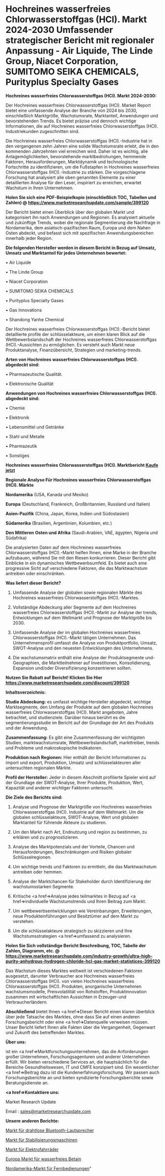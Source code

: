 # Hochreines wasserfreies Chlorwasserstoffgas (HCl). Markt 2024-2030 Umfassender strategischer Bericht mit regionaler Anpassung - Air Liquide, The Linde Group, Niacet Corporation, SUMITOMO SEIKA CHEMICALS, Purityplus Specialty Gases

<strong>Hochreines wasserfreies Chlorwasserstoffgas (HCl). Markt 2024-2030:</strong>

Der Hochreines wasserfreies Chlorwasserstoffgas (HCl). Market Report bietet eine umfassende Analyse der Branche von 2024 bis 2030, einschließlich Marktgröße, Wachstumsrate, Marktanteil, Anwendungen und bevorstehenden Trends. Es bietet präzise und dennoch wichtige Informationen, die auf Hochreines wasserfreies Chlorwasserstoffgas (HCl). Industriekunden zugeschnitten sind.

Die Hochreines wasserfreies Chlorwasserstoffgas (HCl).-Industrie hat in den vergangenen zehn Jahren eine solide Wachstumsrate erlebt, die in den kommenden Jahrzehnten viel erreichen wird. Daher ist es wichtig, alle Anlagemöglichkeiten, bevorstehende marktbedrohungen, hemmende Faktoren, Herausforderungen, Marktdynamik und technologische Fortschritte zu identifizieren, um die Fußstapfen in Hochreines wasserfreies Chlorwasserstoffgas (HCl).-Industrie zu stärken. Die vorgeschlagene Forschung hat analysiert alle oben genannten Elemente zu einer detaillierten Analyse für den Leser, inspiriert zu erreichen, erwartet Wachstum in Ihren Unternehmen.

<strong>Holen Sie sich eine PDF-Beispielkopie (einschließlich TOC, Tabellen und Zahlen) @
</strong><strong><a href=https://www.marketresearchupdate.com/sample/399120><strong>https://www.marketresearchupdate.com/sample/399120</u></font></a></strong></strong>

Der Bericht bietet einen Überblick über den globalen Markt und kategorisiert ihn nach Anwendungen und Regionen. Es analysiert aktuelle und zukünftige Trends, wobei die regionale Segmentierung die Nachfrage in Nordamerika, dem asiatisch-pazifischen Raum, Europa und dem Nahen Osten abdeckt, und befasst sich mit spezifischen Anwendungsbereichen innerhalb jeder Region.

<strong>Die folgenden Hersteller werden in diesem Bericht in Bezug auf Umsatz, Umsatz und Marktanteil für jedes Unternehmen bewertet:</strong>

• Air Liquide

• The Linde Group

• Niacet Corporation

• SUMITOMO SEIKA CHEMICALS

• Purityplus Specialty Gases

• Gas Innovations

• Shandong Yanhe Chemical

Der Hochreines wasserfreies Chlorwasserstoffgas (HCl).-Bericht bietet detaillierte profile der schlüsselakteure, um einen klaren Blick auf die Wettbewerbslandschaft der Hochreines wasserfreies Chlorwasserstoffgas (HCl).-Aussichten zu ermöglichen. Es versteht auch Markt neue Produktanalyse, Finanzübersicht, Strategien und marketing-trends.

<strong>Arten von Hochreines wasserfreies Chlorwasserstoffgas (HCl). abgedeckt sind:</strong>

• Pharmazeutische Qualität.

• Elektronische Qualität

<strong>Anwendungen von Hochreines wasserfreies Chlorwasserstoffgas (HCl). abgedeckt sind:</strong>

• Chemie

• Elektronik

• Lebensmittel und Getränke

• Stahl und Metalle

• Pharmazeutik

• Sonstiges

<strong>Hochreines wasserfreies Chlorwasserstoffgas (HCl). Marktbericht <a href=https://www.marketresearchupdate.com/buynow/399120>Kaufe jetzt</a></strong>

<strong>Regionale Analyse Für Hochreines wasserfreies Chlorwasserstoffgas (HCl). Märkte</strong>

<strong>Nordamerika</strong> (USA, Kanada und Mexiko)

<strong>Europa</strong> (Deutschland, Frankreich, Großbritannien, Russland und Italien)

<strong>Asien-Pazifik</strong> (China, Japan, Korea, Indien und Südostasien)

<strong>Südamerika</strong> (Brasilien, Argentinien, Kolumbien, etc.)

<strong>Den Mittleren</strong> <strong>Osten und Afrika</strong> (Saudi-Arabien, VAE, ägypten, Nigeria und Südafrika)

Die analysierten Daten auf dem Hochreines wasserfreies Chlorwasserstoffgas (HCl).-Markt helfen Ihnen, eine Marke in der Branche aufzubauen, während Sie mit den Riesen konkurrieren. Dieser Bericht gibt Einblicke in ein dynamisches Wettbewerbsumfeld. Es bietet auch eine progressive Sicht auf verschiedene Faktoren, die das Marktwachstum antreiben oder einschränken.

<strong>Was liefert dieser Bericht?</strong>

1. Umfassende Analyse der globalen sowie regionalen Märkte des Hochreines wasserfreies Chlorwasserstoffgas (HCl).-Marktes.

2. Vollständige Abdeckung aller Segmente auf dem Hochreines wasserfreies Chlorwasserstoffgas (HCl).-Markt zur Analyse der trends, Entwicklungen auf dem Weltmarkt und Prognose der Marktgröße bis 2030.

3. Umfassende Analyse der im globalen Hochreines wasserfreies Chlorwasserstoffgas (HCl).-Markt tätigen Unternehmen. Das Unternehmensprofil umfasst die Analyse von Produktportfolio, Umsatz, SWOT-Analyse und den neuesten Entwicklungen des Unternehmens.

4. Die wachstumsmatrix enthält eine Analyse der Produktsegmente und-Geographien, die Marktteilnehmer auf Investitionen, Konsolidierung, Expansion und/oder Diversifizierung konzentrieren sollten.

<strong>Nutzen Sie Rabatt auf Bericht! Klicken Sie Hier
</strong><strong><a href=https://www.marketresearchupdate.com/discount/399120>https://www.marketresearchupdate.com/discount/399120</b></u></font></strong></a>

<strong>Inhaltsverzeichnis:</strong>

<strong>Studie Abdeckung:</strong> es umfasst wichtige Hersteller abgedeckt, wichtige Marktsegmente, den Umfang der Produkte auf dem globalen Hochreines wasserfreies Chlorwasserstoffgas (HCl). Markt angeboten, Jahre betrachtet, und studienziele. Darüber hinaus berührt es die segmentierungsstudie im Bericht auf der Grundlage der Art des Produkts und der Anwendung.

<strong>Zusammenfassung:</strong> Es gibt eine Zusammenfassung der wichtigsten Studien, marktwachstumsrate, Wettbewerbslandschaft, markttreiber, trends und Probleme und makroskopische Indikatoren.

<strong>Produktion nach Regionen:</strong> Hier enthält der Bericht Informationen zu import und export, Produktion, Umsatz und schlüsselakteuren aller untersuchten regionalen Märkte.

<strong>Profil der Hersteller:</strong> Jeder in diesem Abschnitt profilierte Spieler wird auf der Grundlage der SWOT-Analyse, Ihrer Produkte, Produktion, Wert, Kapazität und anderer wichtiger Faktoren untersucht.

<strong>Die Ziele des Berichts sind:</strong>

1) Analyse und Prognose der Marktgröße von Hochreines wasserfreies Chlorwasserstoffgas (HCl). Industrie auf dem Weltmarkt.
Um die globalen schlüsselakteure, SWOT-Analyse, Wert und globalen Marktanteil für führende Akteure zu studieren.

2) Um den Markt nach Art, Endnutzung und region zu bestimmen, zu erklären und zu prognostizieren.

3) Analyse des Marktpotenzials und der Vorteile, Chancen und Herausforderungen, Beschränkungen und Risiken globaler Schlüsselregionen.

4) Um wichtige trends und Faktoren zu ermitteln, die das Marktwachstum antreiben oder hemmen.

5) Analyse der Marktchancen für Stakeholder durch Identifizierung der wachstumsstarken Segmente.

6) Kritische <a href=>Analyse</a> jedes teilmarktes in Bezug auf <a href=>individuelle</a> Wachstumstrends und Ihren Beitrag zum Markt.

7) Um wettbewerbsentwicklungen wie Vereinbarungen, Erweiterungen, neue Produkteinführungen und Besitztümer auf dem Markt zu verstehen.

8) Um die schlüsselakteure strategisch zu skizzieren und Ihre Wachstumsstrategien <a href=>umfassend</a> zu analysieren.

<strong>Holen Sie Sich vollständige Bericht Beschreibung, TOC, Tabelle der Zahlen, Diagramm, etc. @ </strong><strong><a href=https://www.marketresearchupdate.com/industry-growth/ultra-high-purity-anhydrous-hydrogen-chloride-hcl-gas-market-statistices-399120>https://www.marketresearchupdate.com/industry-growth/ultra-high-purity-anhydrous-hydrogen-chloride-hcl-gas-market-statistices-399120</a></font></strong>

Das Wachstum dieses Marktes weltweit ist verschiedenen Faktoren ausgesetzt, darunter Verbraucher ace Hochreines wasserfreies Chlorwasserstoffgas (HCl). von vielen Hochreines wasserfreies Chlorwasserstoffgas (HCl). Produkten, anorganische Unternehmen wachstumsmodelle, Preisvolatilität von Rohstoffen, Produktinnovation zusammen mit wirtschaftlichen Aussichten in Erzeuger-und Verbraucherländern.

<strong>Abschließend</strong> bietet Ihnen <a href=>Dieser</a> Bericht einen klaren überblick über jede Tatsache des Marktes, ohne dass Sie auf einen anderen Forschungsbericht oder eine <a href=>Datenquelle</a> verweisen müssen. Unser Bericht liefert Ihnen alle Fakten über die Vergangenheit, Gegenwart und Zukunft des betreffenden Marktes.

<strong>Über uns:</strong>

 ist ein <a href=>Marktfors</a>chungsunternehmen, das die Anforderungen großer Unternehmen, Forschungsagenturen und anderer Unternehmen erfüllt. Wir bieten verschiedene Services an, die hauptsächlich für die Bereiche Gesundheitswesen, IT und CMFE konzipiert sind. Ein wesentlicher <a href=>Beitrag</a> dazu ist die Kundenerfahrungsforschung. Wir passen auch Forschungsberichte an und bieten syndizierte Forschungsberichte sowie Beratungsdienste an.

<strong><a href=>Kontaktiere uns:</a></strong>

Market Research Update

Email : sales@marketresearchupdate.com

<strong>Unsere anderen Berichte:</strong>

<a href=https://www.linkedin.com/pulse/wireless-bluetooth-speaker-market-expected>Markt für drahtlose Bluetooth-Lautsprecher</a>

<a href=https://www.linkedin.com/pulse/stabilization-machines-market-pointing-capture-largest>Markt für Stabilisierungsmaschinen</a>

<a href=https://www.linkedin.com/pulse/electric-bicycle-market-sizing-up-anticipating-trends>Markt für Elektrofahrräder</a>

<a href=https://www.linkedin.com/pulse/europe-betaine-anhydrous-market-2023-latest>Europa Markt für wasserfreies Betain</a>

<a href=https://www.linkedin.com/pulse/north-america-remote-controls-market-2023-comprehensive>Nordamerika-Markt für Fernbedienungen</a>"
